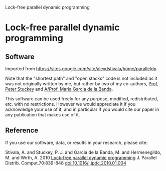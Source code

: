Lock-free parallel dynamic programming
# Lock-free parallel dynamic programming

## Software

Imported from https://sites.google.com/site/alexdstivala/home/paralleldp

Note that the "shortest path" and "open stacks" code is not included as it was not originally
written by me, but rather by two of my co-authors, 
[Prof. Peter Stuckey](http://www.csse.unimelb.edu.au/~pjs) and
[A/Prof.  Maria Garcia de la Banda](http://www.csse.monash.edu.au/~mbanda/).

This software can be used freely for any purpose, modified, redistributed, etc.
with no restrictions. However we would appreciate it if you acknowledge
your use of it, and in particular if you would cite our paper
in any publication that makes use of it.

## Reference

If you use our software, data, or results in your research, please cite:

Stivala, A. and Stuckey, P. J. and Garcia de la Banda, M. and Hermenegildo, M. and Wirth, A. 2010
[Lock-free parallel dynamic programming](http://dx.doi.org/10.1016/j.jpdc.2010.01.004) J. Parallel Distrib. Comput.70:839-848 [doi:10.1016/j.jpdc.2010.01.004](http://dx.doi.org/10.1016/j.jpdc.2010.01.004)

